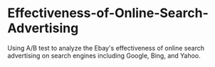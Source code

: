 # Effectiveness-of-Online-Search-Advertising
Using A/B test to analyze the Ebay's effectiveness of online search advertising on search engines including Google, Bing, and Yahoo. 
